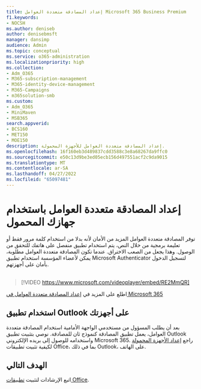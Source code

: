 ```yaml
---
title: إعداد المصادقة متعددة العوامل Microsoft 365 Business Premium
f1.keywords:
- NOCSH
ms.author: deniseb
author: denisebmsft
manager: dansimp
audience: Admin
ms.topic: conceptual
ms.service: o365-administration
ms.localizationpriority: high
ms.collection:
- Adm_O365
- M365-subscription-management
- M365-identity-device-management
- M365-Campaigns
- m365solution-smb
ms.custom:
- Adm_O365
- MiniMaven
- MSB365
search.appverid:
- BCS160
- MET150
- MOE150
description: إعداد المصادقة متعددة العوامل للأجهزة المحمولة.
ms.openlocfilehash: 16f160eb3d489837cdd3588c3e8a68267da9ffc0
ms.sourcegitcommit: e50c13d9be3ed05ecb156d497551acf2c9da9015
ms.translationtype: MT
ms.contentlocale: ar-SA
ms.lasthandoff: 04/27/2022
ms.locfileid: "65097481"
---
```

# <a name="set-up-multi-factor-authentication-with-your-mobile-device"></a>إعداد المصادقة متعددة العوامل باستخدام جهازك المحمول

توفر المصادقة متعددة العوامل المزيد من الأمان لأنه بدلا من استخدام كلمة مرور فقط أو تعليمة برمجية من خلال النص، يتم استخدام تطبيق منفصل على هاتفك للتحقق من الوصول. وهذا يجعل من الصعب الاختراق. عندما تكون المصادقة متعددة العوامل مطلوبة، يمكن لأعضاء المؤسسة استخدام تطبيق Microsoft Authenticator لتسجيل الدخول بأمان على أجهزتهم. <br/><br/>

> [!VIDEO https://www.microsoft.com/videoplayer/embed/RE2MmQR]

اطلع على المزيد في [إعداد المصادقة متعددة العوامل في Microsoft 365](https://support.office.com/article/a32541df-079c-420d-9395-9d59354f7225)

## <a name="use-the-outlook-app-on-your-devices"></a>استخدام تطبيق Outlook على أجهزتك

بعد أن يطلب المسؤول من مستخدمي الواجهة الأمامية استخدام المصادقة متعددة العوامل، يعمل تطبيق المصادقة كنموذج ثان للمصادقة. نوصي بتثبيت تطبيق Outlook واستخدامه للوصول إلى بريده الإلكتروني Microsoft 365. راجع [إعداد الأجهزة المحمولة](../business/set-up-mobile-devices.md) لكيفية تثبيت تطبيقات Office، بما في ذلك Outlook، على الهاتف.

## <a name="next-objective"></a>الهدف التالي

اتبع الإرشادات لتثبيت [تطبيقات Office](m365bp-install-office-apps.md).

